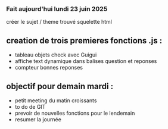 ### Fait aujourd'hui lundi 23 juin 2025
créer le sujet / theme trouvé
squelette html

## creation de trois premieres fonctions .js :
- tableau objets check avec Guigui
- affiche text dynamique dans balises question et reponses
- compteur bonnes reponses

## objectif pour demain mardi : 
- petit meeting du matin croissants
- to do de GIT
- prevoir de nouvelles fonctions pour le lendemain
- resumer la journée